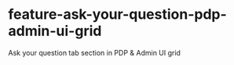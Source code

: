 # feature-ask-your-question-pdp-admin-ui-grid
Ask your question tab section in PDP &amp; Admin UI grid
